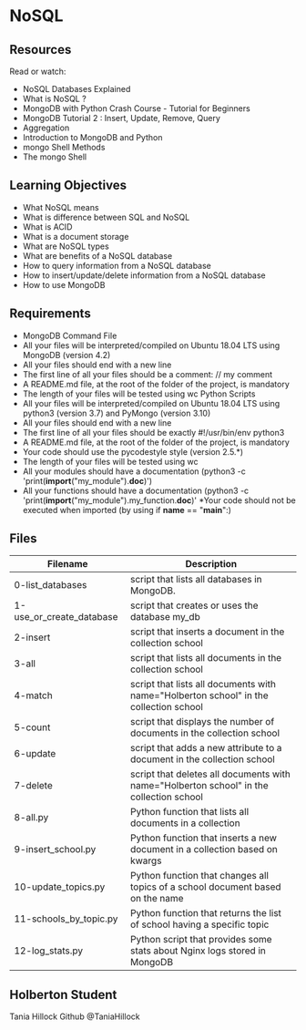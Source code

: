 # NoSQL

## Resources
Read or watch:

* NoSQL Databases Explained
* What is NoSQL ?
* MongoDB with Python Crash Course - Tutorial for Beginners
* MongoDB Tutorial 2 : Insert, Update, Remove, Query
* Aggregation
* Introduction to MongoDB and Python
* mongo Shell Methods
* The mongo Shell

## Learning Objectives
* What NoSQL means
* What is difference between SQL and NoSQL
* What is ACID
* What is a document storage
* What are NoSQL types
* What are benefits of a NoSQL database
* How to query information from a NoSQL database
* How to insert/update/delete information from a NoSQL database
* How to use MongoDB

## Requirements
* MongoDB Command File
* All your files will be interpreted/compiled on Ubuntu 18.04 LTS using MongoDB (version 4.2)
* All your files should end with a new line
* The first line of all your files should be a comment: // my comment
* A README.md file, at the root of the folder of the project, is mandatory
* The length of your files will be tested using wc
Python Scripts
* All your files will be interpreted/compiled on Ubuntu 18.04 LTS using python3 (version 3.7) and PyMongo (version 3.10)
* All your files should end with a new line
* The first line of all your files should be exactly #!/usr/bin/env python3
* A README.md file, at the root of the folder of the project, is mandatory
* Your code should use the pycodestyle style (version 2.5.*)
* The length of your files will be tested using wc
* All your modules should have a documentation (python3 -c 'print(__import__("my_module").__doc__)')
* All your functions should have a documentation (python3 -c 'print(__import__("my_module").my_function.__doc__)'
*Your code should not be executed when imported (by using if __name__ == "__main__":)

## Files

|Filename| Description|
|--------|------------|
|0-list_databases | script that lists all databases in MongoDB.|
|1-use_or_create_database | script that creates or uses the database my_db|
|2-insert | script that inserts a document in the collection school|
|3-all | script that lists all documents in the collection school|
|4-match | script that lists all documents with name="Holberton school" in the collection school|
|5-count | script that displays the number of documents in the collection school|
|6-update | script that adds a new attribute to a document in the collection school|
|7-delete | script that deletes all documents with name="Holberton school" in the collection school|
|8-all.py | Python function that lists all documents in a collection|
|9-insert_school.py |  Python function that inserts a new document in a collection based on kwargs|
|10-update_topics.py | Python function that changes all topics of a school document based on the name|
|11-schools_by_topic.py |  Python function that returns the list of school having a specific topic|
|12-log_stats.py | Python script that provides some stats about Nginx logs stored in MongoDB|

## Holberton Student
Tania Hillock
Github @TaniaHillock